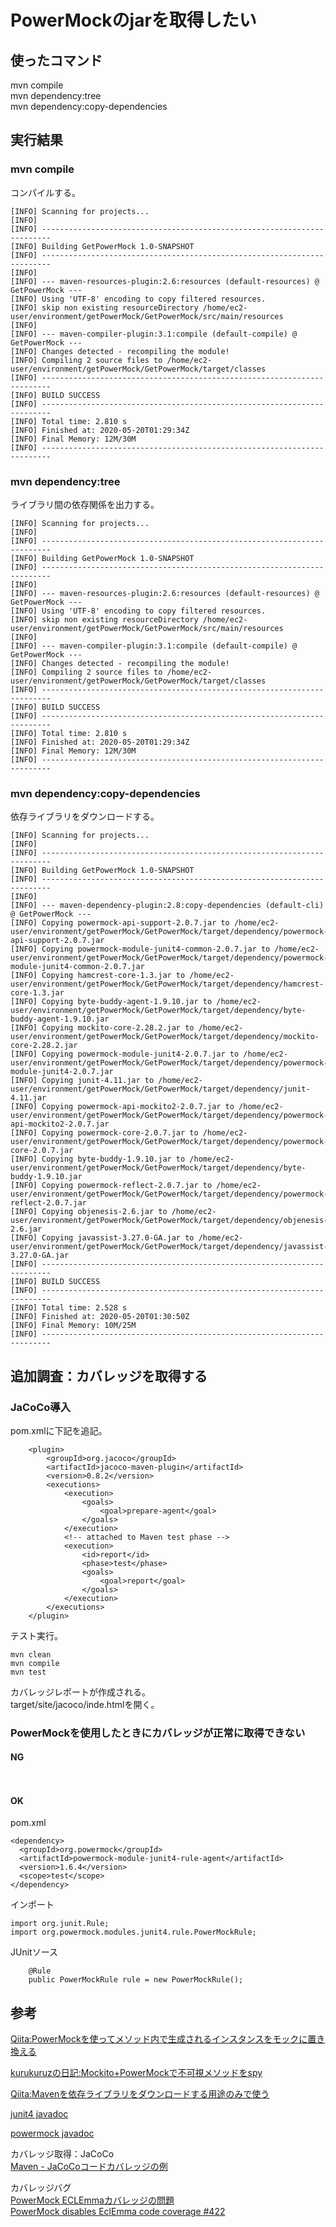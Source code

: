 # PowerMockのjarを取得したい

## 使ったコマンド
mvn compile  
mvn dependency:tree  
mvn dependency:copy-dependencies  

## 実行結果

### mvn compile

コンパイルする。

```
[INFO] Scanning for projects...
[INFO] 
[INFO] ------------------------------------------------------------------------
[INFO] Building GetPowerMock 1.0-SNAPSHOT
[INFO] ------------------------------------------------------------------------
[INFO] 
[INFO] --- maven-resources-plugin:2.6:resources (default-resources) @ GetPowerMock ---
[INFO] Using 'UTF-8' encoding to copy filtered resources.
[INFO] skip non existing resourceDirectory /home/ec2-user/environment/getPowerMock/GetPowerMock/src/main/resources
[INFO] 
[INFO] --- maven-compiler-plugin:3.1:compile (default-compile) @ GetPowerMock ---
[INFO] Changes detected - recompiling the module!
[INFO] Compiling 2 source files to /home/ec2-user/environment/getPowerMock/GetPowerMock/target/classes
[INFO] ------------------------------------------------------------------------
[INFO] BUILD SUCCESS
[INFO] ------------------------------------------------------------------------
[INFO] Total time: 2.810 s
[INFO] Finished at: 2020-05-20T01:29:34Z
[INFO] Final Memory: 12M/30M
[INFO] ------------------------------------------------------------------------
```

### mvn dependency:tree

ライブラリ間の依存関係を出力する。

```
[INFO] Scanning for projects...
[INFO] 
[INFO] ------------------------------------------------------------------------
[INFO] Building GetPowerMock 1.0-SNAPSHOT
[INFO] ------------------------------------------------------------------------
[INFO] 
[INFO] --- maven-resources-plugin:2.6:resources (default-resources) @ GetPowerMock ---
[INFO] Using 'UTF-8' encoding to copy filtered resources.
[INFO] skip non existing resourceDirectory /home/ec2-user/environment/getPowerMock/GetPowerMock/src/main/resources
[INFO] 
[INFO] --- maven-compiler-plugin:3.1:compile (default-compile) @ GetPowerMock ---
[INFO] Changes detected - recompiling the module!
[INFO] Compiling 2 source files to /home/ec2-user/environment/getPowerMock/GetPowerMock/target/classes
[INFO] ------------------------------------------------------------------------
[INFO] BUILD SUCCESS
[INFO] ------------------------------------------------------------------------
[INFO] Total time: 2.810 s
[INFO] Finished at: 2020-05-20T01:29:34Z
[INFO] Final Memory: 12M/30M
[INFO] ------------------------------------------------------------------------
```

### mvn dependency:copy-dependencies

依存ライブラリをダウンロードする。

```
[INFO] Scanning for projects...
[INFO] 
[INFO] ------------------------------------------------------------------------
[INFO] Building GetPowerMock 1.0-SNAPSHOT
[INFO] ------------------------------------------------------------------------
[INFO] 
[INFO] --- maven-dependency-plugin:2.8:copy-dependencies (default-cli) @ GetPowerMock ---
[INFO] Copying powermock-api-support-2.0.7.jar to /home/ec2-user/environment/getPowerMock/GetPowerMock/target/dependency/powermock-api-support-2.0.7.jar
[INFO] Copying powermock-module-junit4-common-2.0.7.jar to /home/ec2-user/environment/getPowerMock/GetPowerMock/target/dependency/powermock-module-junit4-common-2.0.7.jar
[INFO] Copying hamcrest-core-1.3.jar to /home/ec2-user/environment/getPowerMock/GetPowerMock/target/dependency/hamcrest-core-1.3.jar
[INFO] Copying byte-buddy-agent-1.9.10.jar to /home/ec2-user/environment/getPowerMock/GetPowerMock/target/dependency/byte-buddy-agent-1.9.10.jar
[INFO] Copying mockito-core-2.28.2.jar to /home/ec2-user/environment/getPowerMock/GetPowerMock/target/dependency/mockito-core-2.28.2.jar
[INFO] Copying powermock-module-junit4-2.0.7.jar to /home/ec2-user/environment/getPowerMock/GetPowerMock/target/dependency/powermock-module-junit4-2.0.7.jar
[INFO] Copying junit-4.11.jar to /home/ec2-user/environment/getPowerMock/GetPowerMock/target/dependency/junit-4.11.jar
[INFO] Copying powermock-api-mockito2-2.0.7.jar to /home/ec2-user/environment/getPowerMock/GetPowerMock/target/dependency/powermock-api-mockito2-2.0.7.jar
[INFO] Copying powermock-core-2.0.7.jar to /home/ec2-user/environment/getPowerMock/GetPowerMock/target/dependency/powermock-core-2.0.7.jar
[INFO] Copying byte-buddy-1.9.10.jar to /home/ec2-user/environment/getPowerMock/GetPowerMock/target/dependency/byte-buddy-1.9.10.jar
[INFO] Copying powermock-reflect-2.0.7.jar to /home/ec2-user/environment/getPowerMock/GetPowerMock/target/dependency/powermock-reflect-2.0.7.jar
[INFO] Copying objenesis-2.6.jar to /home/ec2-user/environment/getPowerMock/GetPowerMock/target/dependency/objenesis-2.6.jar
[INFO] Copying javassist-3.27.0-GA.jar to /home/ec2-user/environment/getPowerMock/GetPowerMock/target/dependency/javassist-3.27.0-GA.jar
[INFO] ------------------------------------------------------------------------
[INFO] BUILD SUCCESS
[INFO] ------------------------------------------------------------------------
[INFO] Total time: 2.528 s
[INFO] Finished at: 2020-05-20T01:30:50Z
[INFO] Final Memory: 10M/25M
[INFO] ------------------------------------------------------------------------
```

## 追加調査：カバレッジを取得する

### JaCoCo導入

pom.xmlに下記を追記。
```
    <plugin>
        <groupId>org.jacoco</groupId>
        <artifactId>jacoco-maven-plugin</artifactId>
        <version>0.8.2</version>
        <executions>
            <execution>
                <goals>
                    <goal>prepare-agent</goal>
                </goals>
            </execution>
            <!-- attached to Maven test phase -->
            <execution>
                <id>report</id>
                <phase>test</phase>
                <goals>
                    <goal>report</goal>
                </goals>
            </execution>
        </executions>
    </plugin>
```

テスト実行。
```
mvn clean
mvn compile
mvn test
```

カバレッジレポートが作成される。  
target/site/jacoco/inde.htmlを開く。

### PowerMockを使用したときにカバレッジが正常に取得できない

#### NG
```


```

#### OK
pom.xml
```
<dependency>
  <groupId>org.powermock</groupId>
  <artifactId>powermock-module-junit4-rule-agent</artifactId>
  <version>1.6.4</version>
  <scope>test</scope>
</dependency>
```

インポート
```
import org.junit.Rule;
import org.powermock.modules.junit4.rule.PowerMockRule;
```

JUnitソース
```
    @Rule
    public PowerMockRule rule = new PowerMockRule();

```

## 参考

[Qiita:PowerMockを使ってメソッド内で生成されるインスタンスをモックに置き換える](https://qiita.com/froide_h-hayashi/items/eeb2b5a429afdb79b05b)

[kurukuruzの日記:Mockito+PowerMockで不可視メソッドをspy](https://kurukuruz.hatenablog.jp/entry/2018/05/23/205544)

[Qiita:Mavenを依存ライブラリをダウンロードする用途のみで使う](https://qiita.com/rk05231977/items/9dcf8b6cc3cdc9d50a2d)

[junit4 javadoc](https://junit.org/junit4/javadoc/latest/index.html)

[powermock javadoc](https://javadoc.io/doc/org.powermock/powermock-api-mockito/latest/index.html)

カバレッジ取得：JaCoCo  
[Maven - JaCoCoコードカバレッジの例](https://www.codeflow.site/ja/article/maven__maven-jacoco-code-coverage-example)

カバレッジバグ  
[PowerMock ECLEmmaカバレッジの問題](https://www.it-swarm.dev/ja/java/powermock-eclemma%E3%82%AB%E3%83%90%E3%83%AC%E3%83%83%E3%82%B8%E3%81%AE%E5%95%8F%E9%A1%8C/1046031264/)  
[PowerMock disables EclEmma code coverage #422](https://github.com/powermock/powermock/issues/422)  
